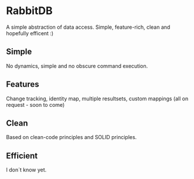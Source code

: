 RabbitDB
========

A simple abstraction of data access. Simple, feature-rich, clean and hopefully efficent :)

Simple
----------

No dynamics, simple and no obscure command execution.

Features
------------

Change tracking, identity map, multiple resultsets, custom mappings
(all on request - soon to come)

Clean
-----

Based on clean-code principles and SOLID principles.

Efficient
---------

I don´t know yet.
